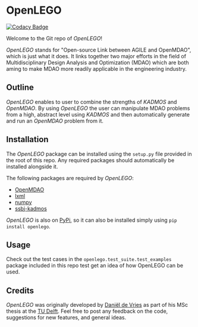 # OpenLEGO

[![Codacy Badge](https://api.codacy.com/project/badge/Grade/1f32ed0b023e4d2db498589983652773)](https://www.codacy.com/app/danieldevries6/OpenLEGO?utm_source=github.com&utm_medium=referral&utm_content=daniel-de-vries/OpenLEGO&utm_campaign=badger)

Welcome to the Git repo of *OpenLEGO*!

*OpenLEGO* stands for "Open-source Link between AGILE and OpenMDAO", which is just what it does. It links together two
major efforts in the field of Multidisciplinary Design Analysis and Optimization (MDAO) which are both aming to make
MDAO more readily applicable in the engineering industry.

## Outline

*OpenLEGO* enables to user to combine the strengths of  *KADMOS* and *OpenMDAO*. 
By using *OpenLEGO* the user can manipulate MDAO problems from a high, abstract level using *KADMOS* and
then automatically generate and run an *OpenMDAO* problem from it.

## Installation

The *OpenLEGO* package can be installed using the `setup.py` file provided in the root of this repo. Any required packages
should automatically be installed alongside it.

The following packages are required by *OpenLEGO*:

- [OpenMDAO](https://testpypi.python.org/pypi/openmdao)
- [lxml](https://pypi.python.org/pypi/lxml)
- [numpy](https://pypi.python.org/pypi/numpy)
- [ssbj-kadmos](https://pypi.python.org/pypi/ssbj-kadmos)

*OpenLEGO* is also on [PyPi](https://pypi.python.org/pypi/openlego), so it can also be installed simply using 
`pip install openlego`.

## Usage

Check out the test cases in the `openlego.test_suite.test_examples` package included in this repo test get an idea
of how OpenLEGO can be used.

## Credits
*OpenLEGO* was originally developed by [Daniël de Vries](www.daniel-de-vries.com) as part
of his MSc thesis at the [TU Delft](https://www.tudelft.nl/). Feel free to post any feedback on the code, suggestions for new features, and general ideas.

